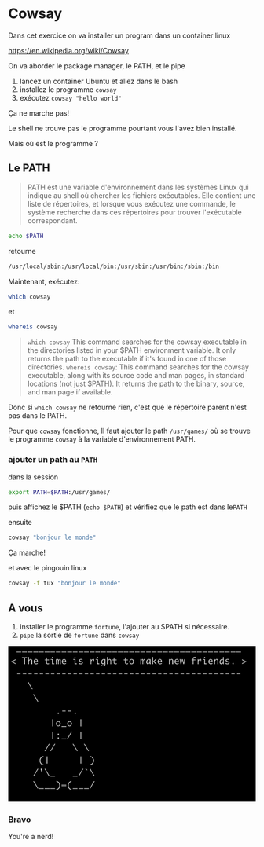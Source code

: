 # Cowsay

Dans cet exercice on va installer un program dans un container linux

<https://en.wikipedia.org/wiki/Cowsay>

On va aborder le package manager, le PATH, et le pipe

1. lancez un container Ubuntu et allez dans le bash
2. installez le programme `cowsay`
3. exécutez `cowsay "hello world"`

Ça ne marche pas!

Le shell ne trouve pas le programme pourtant vous l'avez bien installé.

Mais où est le programme ?

## Le PATH

> PATH est une variable d'environnement dans les systèmes Linux qui indique au shell où chercher les fichiers exécutables. Elle contient une liste de répertoires, et lorsque vous exécutez une commande, le système recherche dans ces répertoires pour trouver l'exécutable correspondant.

```bash
echo $PATH
```

retourne

```bash
/usr/local/sbin:/usr/local/bin:/usr/sbin:/usr/bin:/sbin:/bin
```

Maintenant, exécutez:

```bash
which cowsay
```

et

```bash
whereis cowsay
```

> `which cowsay` This command searches for the cowsay executable in the directories listed in your $PATH environment variable. It only returns the path to the executable if it's found in one of those directories.
> `whereis cowsay`: This command searches for the cowsay executable, along with its source code and man pages, in standard locations (not just $PATH). It returns the path to the binary, source, and man page if available.

Donc si `which cowsay` ne retourne rien, c'est que le répertoire parent n'est pas dans le PATH.

Pour que `cowsay` fonctionne, Il faut ajouter le path `/usr/games/` où se trouve le programme `cowsay`  à la variable d'environnement PATH.

### ajouter un path au `PATH`

dans la session

```bash
export PATH=$PATH:/usr/games/
```

puis affichez le $PATH (`echo $PATH`) et vérifiez que le path est dans le`PATH`

ensuite

```bash
cowsay "bonjour le monde"
```

Ça marche!

et avec le pingouin linux

```bash
cowsay -f tux "bonjour le monde"
```

## A vous

1. installer le programme `fortune`, l'ajouter au $PATH si nécessaire.
2. `pipe` la sortie de `fortune` dans `cowsay`

![fortune pip cowsay](./../../img/memes/fortune-pipe-cowsay.png)

### Bravo

You're a nerd!
